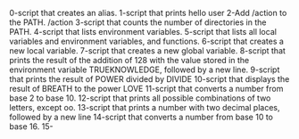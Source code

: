 0-script that creates an alias.
1-script that prints hello user
2-Add /action to the PATH. /action
3-script that counts the number of directories in the PATH.
4-script that lists environment variables.
5-script that lists all local variables and environment variables, and functions.
6-script that creates a new local variable.
7-script that creates a new global variable.
8-script that prints the result of the addition of 128 with the value stored in the environment variable TRUEKNOWLEDGE, followed by a new line.
9-script that prints the result of POWER divided by DIVIDE
10-script that displays the result of BREATH to the power LOVE
11-script that converts a number from base 2 to base 10.
12-script that prints all possible combinations of two letters, except oo.
13-script that prints a number with two decimal places, followed by a new line
14-script that converts a number from base 10 to base 16.
15-
